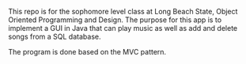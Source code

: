 This repo is for the sophomore level class at Long Beach State, Object Oriented Programming and Design.
The purpose for this app is to implement a GUI in Java that can play music as well as add and delete songs from a SQL database.

The program is done based on the MVC pattern.
